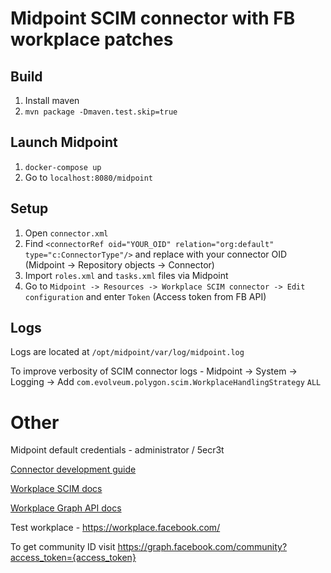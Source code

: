 # Midpoint SCIM connector with FB workplace patches

## Build

1. Install maven
2. `mvn package -Dmaven.test.skip=true`

## Launch Midpoint

1. `docker-compose up`
2. Go to `localhost:8080/midpoint`

## Setup

1. Open `connector.xml`
2. Find `<connectorRef oid="YOUR_OID" relation="org:default" type="c:ConnectorType"/>` and replace with your connector OID (Midpoint -> Repository objects -> Connector)
3. Import `roles.xml` and `tasks.xml` files via Midpoint
4. Go to `Midpoint -> Resources -> Workplace SCIM connector -> Edit configuration` and enter `Token` (Access token from FB API) 

## Logs

Logs are located at `/opt/midpoint/var/log/midpoint.log`

To improve verbosity of SCIM connector logs - Midpoint -> System -> Logging -> Add `com.evolveum.polygon.scim.WorkplaceHandlingStrategy` `ALL`

# Other

Midpoint default credentials - administrator / 5ecr3t

[Connector development guide](https://wiki.evolveum.com/display/midPoint/Connector+Development+Guide)

[Workplace SCIM docs](https://developers.facebook.com/docs/workplace/account-management/api/)

[Workplace Graph API docs](https://developers.facebook.com/docs/workplace/reference/graph-api/)

Test workplace - https://workplace.facebook.com/

To get community ID visit https://graph.facebook.com/community?access_token={access_token}